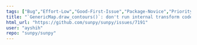 ```yaml
---
tags: ["Bug","Effort-Low","Good-First-Issue","Package-Novice","Priority-Low","astronomy","astropy","hacktoberfest","map","python","solar","solar-physics","sun","sunpy"]
title: "`GenericMap.draw_contours()`: don't run internal transform code if `transform` keyword is provided"
html_url: "https://github.com/sunpy/sunpy/issues/7191"
user: "ayshih"
repo: "sunpy/sunpy"
---
```


